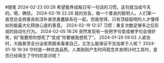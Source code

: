 #随笔 
2024-02-23 00:26 希望能养成每日写一句话的习惯。这句就当成今天的。嗯，确信。
2024-02-19 22:26 我的忠告，做一个善良的聪明人。人们第一直觉总会把善良和淳朴甚至愚蠢联系在一起，但我觉得，只有顶级聪明的人才懂得如何能最大化释放心底的善意。
2024-02-19 12:37 习惯：重复次数足够多之后形成的自动化行为。
2024-02-05 18:26 突然发现有一些把字句变成被字句会很好笑，如”我要把你想死了“变成”你要被我想死了“。
2024-01-29 09:03 人紧张时，大脑甚至会分泌皮质醇来毒害自己，又怎么能保证不去加害于人呢？
2024-01-16 19:34 守时是一种优良品质。人类刚刚产生时间观念并发明计时工具时，是否已经萌生了守时的意识呢？